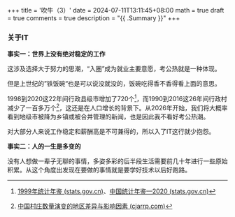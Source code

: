 +++
title = '吹牛（3）'
date = 2024-07-11T13:11:45+08:00
math = true 
draft = true
comments = true
description = "{{ .Summary }}"
+++

### 关于IT

**事实一：世界上没有绝对稳定的工作**

这涉及选择大于努力的思潮，“入圈”成为就业主要意愿，考公热就是一种体现。

但是上世纪的”铁饭碗“也是可以说没就没的，饭碗吃得香不香得看上面的意思。

1998到2020这22年间行政县级市增加了720个[^1]，而1990到2016这26年间行政村减少了一百多万个[^2]，这还是在人口增长的背景下。从2026年开始，我们将大概率看到地级市被降为乡镇或被合并管理的新闻，也是因此我不看好考公热潮。

对大部分人来说工作稳定和薪酬高是不可兼得的，所以入了IT这行就少抱怨。

**事实二：人的一生是多变的**

没有人想做一辈子无聊的事情，多姿多彩的后半段生活需要前几十年进行一些原始积累。从这个角度出发现在要做的事情就是要学好技术以后好跑路。





[^1]:[1999年统计年鉴 (stats.gov.cn)](https://www.stats.gov.cn/yearbook/indexC.htm)、[中国统计年鉴—2020 (stats.gov.cn)](https://www.stats.gov.cn/sj/ndsj/2020/indexch.htm)
[^2]:[中国村庄数量演变的地区差异与影响因素 (cjarrp.com)](http://www.cjarrp.com/html/zgnyzyyqh/202111010/index.html)

